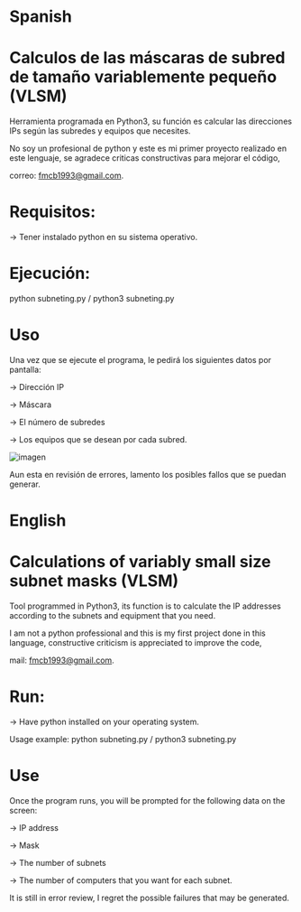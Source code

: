 # Spanish
# Calculos de las máscaras de subred de tamaño variablemente pequeño (VLSM)
Herramienta programada en Python3, su función es calcular las direcciones IPs según las subredes y equipos que necesites.

No soy un profesional de python y este es mi primer proyecto realizado en este lenguaje, se agradece criticas constructivas para mejorar el código,

correo: fmcb1993@gmail.com.

# Requisitos: 

-> Tener instalado python en su sistema operativo.

# Ejecución: 

python subneting.py / python3 subneting.py

# Uso

Una vez que se ejecute el programa, le pedirá los siguientes datos por pantalla:

-> Dirección IP

-> Máscara

-> El número de subredes

-> Los equipos que se desean por cada subred.

![imagen](https://user-images.githubusercontent.com/101093078/161427620-d15dc515-4e1a-4fb0-b577-fc0e6dc1e8f2.png)

Aun esta en revisión de errores, lamento los posibles fallos que se puedan generar.

# English 
# Calculations of variably small size subnet masks (VLSM)
Tool programmed in Python3, its function is to calculate the IP addresses according to the subnets and equipment that you need.

I am not a python professional and this is my first project done in this language, constructive criticism is appreciated to improve the code,

mail: fmcb1993@gmail.com.

# Run:

-> Have python installed on your operating system.

Usage example: python subneting.py / python3 subneting.py

# Use

Once the program runs, you will be prompted for the following data on the screen:

-> IP address

-> Mask

-> The number of subnets

-> The number of computers that you want for each subnet.

It is still in error review, I regret the possible failures that may be generated.
